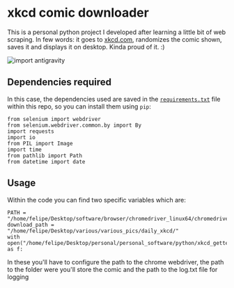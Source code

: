 # xkcd comic downloader

This is a personal python project I developed after learning a little bit of web scraping. In few words: it goes to [xkcd.com](https://www.xkcd.com/), randomizes the comic shown, saves it and displays it on desktop. Kinda proud of it. :)

![import antigravity](https://imgs.xkcd.com/comics/python.png)

## Dependencies required

In this case, the dependencies used are saved in the [`requirements.txt`](./requirements.txt) file within this repo, so you can install them using `pip`:

```
from selenium import webdriver
from selenium.webdriver.common.by import By
import requests
import io
from PIL import Image
import time
from pathlib import Path
from datetime import date
```

## Usage

Within the code you can find two specific variables which are:

```
PATH = "/home/felipe/Desktop/software/browser/chromedriver_linux64/chromedriver"
download_path = "/home/felipe/Desktop/various/various_pics/daily_xkcd/"
with open("/home/felipe/Desktop/personal/personal_software/python/xkcd_getter/log.txt","a") as f:
```

In these you'll have to configure the path to the chrome webdriver, the path to the folder were you'll store the comic and the path to the log.txt file for logging